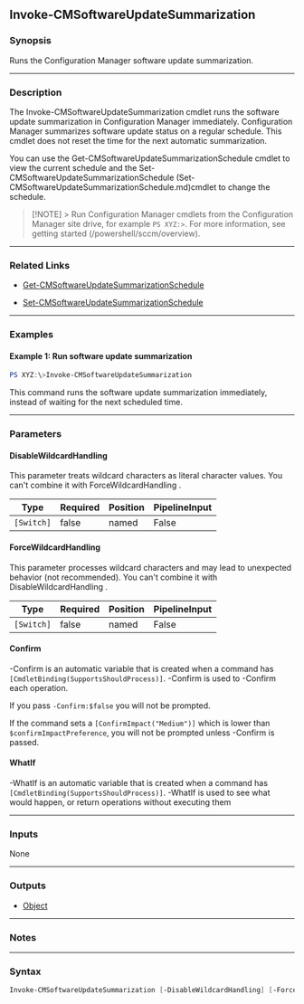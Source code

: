 Invoke-CMSoftwareUpdateSummarization
------------------------------------




### Synopsis
Runs the Configuration Manager software update summarization.



---


### Description

The Invoke-CMSoftwareUpdateSummarization cmdlet runs the software update summarization in Configuration Manager immediately. Configuration Manager summarizes software update status on a regular schedule. This cmdlet does not reset the time for the next automatic summarization.



You can use the Get-CMSoftwareUpdateSummarizationSchedule cmdlet to view the current schedule and the Set-CMSoftwareUpdateSummarizationSchedule (Set-CMSoftwareUpdateSummarizationSchedule.md)cmdlet to change the schedule.



> [!NOTE] > Run Configuration Manager cmdlets from the Configuration Manager site drive, for example `PS XYZ:>`. For more information, see getting started (/powershell/sccm/overview).



---


### Related Links
* [Get-CMSoftwareUpdateSummarizationSchedule](Get-CMSoftwareUpdateSummarizationSchedule)



* [Set-CMSoftwareUpdateSummarizationSchedule](Set-CMSoftwareUpdateSummarizationSchedule)





---


### Examples
#### Example 1: Run software update summarization
```PowerShell
PS XYZ:\>Invoke-CMSoftwareUpdateSummarization
```
This command runs the software update summarization immediately, instead of waiting for the next scheduled time.


---


### Parameters
#### **DisableWildcardHandling**

This parameter treats wildcard characters as literal character values. You can't combine it with ForceWildcardHandling .






|Type      |Required|Position|PipelineInput|
|----------|--------|--------|-------------|
|`[Switch]`|false   |named   |False        |



#### **ForceWildcardHandling**

This parameter processes wildcard characters and may lead to unexpected behavior (not recommended). You can't combine it with DisableWildcardHandling .






|Type      |Required|Position|PipelineInput|
|----------|--------|--------|-------------|
|`[Switch]`|false   |named   |False        |



#### **Confirm**
-Confirm is an automatic variable that is created when a command has ```[CmdletBinding(SupportsShouldProcess)]```.
-Confirm is used to -Confirm each operation.

If you pass ```-Confirm:$false``` you will not be prompted.


If the command sets a ```[ConfirmImpact("Medium")]``` which is lower than ```$confirmImpactPreference```, you will not be prompted unless -Confirm is passed.

#### **WhatIf**
-WhatIf is an automatic variable that is created when a command has ```[CmdletBinding(SupportsShouldProcess)]```.
-WhatIf is used to see what would happen, or return operations without executing them


---


### Inputs
None





---


### Outputs
* [Object](https://learn.microsoft.com/en-us/dotnet/api/System.Object)






---


### Notes




---


### Syntax
```PowerShell
Invoke-CMSoftwareUpdateSummarization [-DisableWildcardHandling] [-ForceWildcardHandling] [-Confirm] [-WhatIf] [<CommonParameters>]
```
